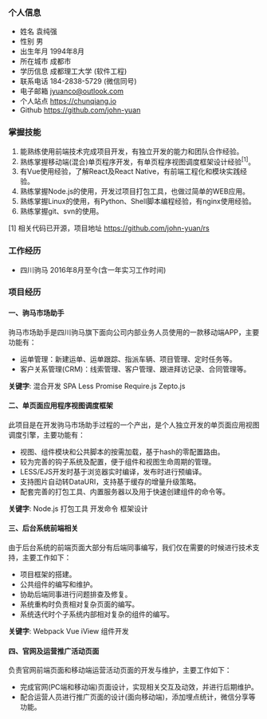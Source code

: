 ### 个人信息

* 姓名 袁纯强
* 性别 男
* 出生年月 1994年8月
* 所在城市 成都市
* 学历信息 成都理工大学 (软件工程)
* 联系电话 184-2838-5729 (微信同号)
* 电子邮箱 jyuanco@outlook.com
* 个人站点 https://chunqiang.io
* Github https://github.com/john-yuan

### 掌握技能

1. 能熟练使用前端技术完成项目开发，有独立开发的能力和团队合作经验。
2. 熟练掌握移动端(混合)单页程序开发，有单页程序视图调度框架设计经验<sup>[1]</sup>。
3. 有Vue使用经验，了解React及React Native，有前端工程化和模块实践经验。
4. 熟练掌握Node.js的使用，开发过项目打包工具，也做过简单的WEB应用。
5. 熟练掌握Linux的使用，有Python、Shell脚本编程经验，有nginx使用经验。
6. 熟练掌握git、svn的使用。

[1] 相关代码已开源，项目地址 https://github.com/john-yuan/rs

### 工作经历

* 四川驹马 2016年8月至今(含一年实习工作时间)

### 项目经历

#### 一、驹马市场助手

驹马市场助手是四川驹马旗下面向公司内部业务人员使用的一款移动端APP，主要功能有：

* 运单管理：新建运单、运单跟踪、指派车辆、项目管理、定时任务等。
* 客户关系管理(CRM)：线索管理、客户管理、跟进拜访记录、合同管理等。

**关键字**: 混合开发 SPA Less Promise Require.js Zepto.js

#### 二、单页面应用程序视图调度框架

此项目是在开发驹马市场助手过程的一个产出，是个人独立开发的单页面应用视图调度引擎，主要功能有：

* 视图、组件模块和公共脚本的按需加载，基于hash的零配置路由。
* 较为完善的钩子系统及配置，便于组件和视图生命周期的管理。
* LESS/EJS开发时基于浏览器实时编译，发布时进行预编译。
* 支持图片自动转DataURI，支持基于缓存的增量升级策略。
* 配套完善的打包工具、内置服务器以及用于快速创建组件的命令等。

**关键字**: Node.js 打包工具 开发命令 框架设计

#### 三、后台系统前端相关

由于后台系统的前端页面大部分有后端同事编写，我们仅在需要的时候进行技术支持，主要工作如下：

* 项目框架的搭建。
* 公共组件的编写和维护。
* 协助后端同事进行问题排查及修复。
* 系统重构时负责相对复杂页面的编写。
* 系统迭代时个子系统内部相对复杂的组件的编写。

**关键字**: Webpack Vue iView 组件开发

#### 四、官网及运营推广活动页面

负责官网前端页面和移动端运营活动页面的开发与维护，主要工作如下：

* 完成官网(PC端和移动端)页面设计，实现相关交互及动效，并进行后期维护。
* 配合运营人员进行推广页面的设计(面向移动端)，添加埋点统计，微信分享等功能。
